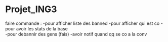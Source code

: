 # Projet_ING3


faire commande :
-pour afficher liste des banned
-pour afficher qui est co
-pour avoir les stats de la base            
-pour debannir des gens                     (fais)
-avoir notif quand qq se co a la conv

